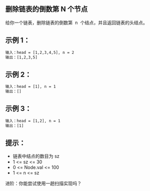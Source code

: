 ## 删除链表的倒数第 N 个节点
给你一个链表，删除链表的倒数第  n  个结点，并且返回链表的头结点。



## 示例 1：
```txt
输入：head = [1,2,3,4,5], n = 2
输出：[1,2,3,5]
```
## 示例 2：
```txt
输入：head = [1], n = 1
输出：[]
```
## 示例 3：
```txt
输入：head = [1,2], n = 1
输出：[1]
```



## 提示：

-   链表中结点的数目为 sz
-   1 <= sz <= 30
-   0 <= Node.val <= 100
-   1 <= n <= sz



进阶：你能尝试使用一趟扫描实现吗？
